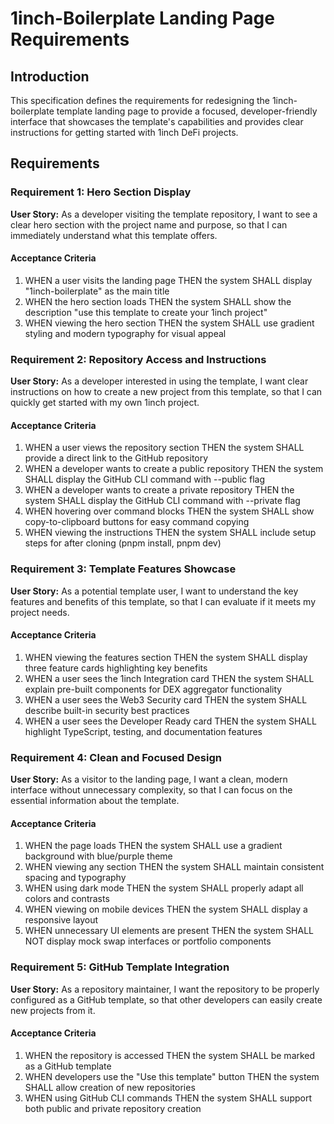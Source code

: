 # 1inch-Boilerplate Landing Page Requirements

## Introduction
This specification defines the requirements for redesigning the 1inch-boilerplate template landing page to provide a focused, developer-friendly interface that showcases the template's capabilities and provides clear instructions for getting started with 1inch DeFi projects.

## Requirements

### Requirement 1: Hero Section Display
**User Story:** As a developer visiting the template repository, I want to see a clear hero section with the project name and purpose, so that I can immediately understand what this template offers.

#### Acceptance Criteria
1. WHEN a user visits the landing page THEN the system SHALL display "1inch-boilerplate" as the main title
2. WHEN the hero section loads THEN the system SHALL show the description "use this template to create your 1inch project"
3. WHEN viewing the hero section THEN the system SHALL use gradient styling and modern typography for visual appeal

### Requirement 2: Repository Access and Instructions
**User Story:** As a developer interested in using the template, I want clear instructions on how to create a new project from this template, so that I can quickly get started with my own 1inch project.

#### Acceptance Criteria
1. WHEN a user views the repository section THEN the system SHALL provide a direct link to the GitHub repository
2. WHEN a developer wants to create a public repository THEN the system SHALL display the GitHub CLI command with --public flag
3. WHEN a developer wants to create a private repository THEN the system SHALL display the GitHub CLI command with --private flag
4. WHEN hovering over command blocks THEN the system SHALL show copy-to-clipboard buttons for easy command copying
5. WHEN viewing the instructions THEN the system SHALL include setup steps for after cloning (pnpm install, pnpm dev)

### Requirement 3: Template Features Showcase
**User Story:** As a potential template user, I want to understand the key features and benefits of this template, so that I can evaluate if it meets my project needs.

#### Acceptance Criteria
1. WHEN viewing the features section THEN the system SHALL display three feature cards highlighting key benefits
2. WHEN a user sees the 1inch Integration card THEN the system SHALL explain pre-built components for DEX aggregator functionality
3. WHEN a user sees the Web3 Security card THEN the system SHALL describe built-in security best practices
4. WHEN a user sees the Developer Ready card THEN the system SHALL highlight TypeScript, testing, and documentation features

### Requirement 4: Clean and Focused Design
**User Story:** As a visitor to the landing page, I want a clean, modern interface without unnecessary complexity, so that I can focus on the essential information about the template.

#### Acceptance Criteria
1. WHEN the page loads THEN the system SHALL use a gradient background with blue/purple theme
2. WHEN viewing any section THEN the system SHALL maintain consistent spacing and typography
3. WHEN using dark mode THEN the system SHALL properly adapt all colors and contrasts
4. WHEN viewing on mobile devices THEN the system SHALL display a responsive layout
5. WHEN unnecessary UI elements are present THEN the system SHALL NOT display mock swap interfaces or portfolio components

### Requirement 5: GitHub Template Integration
**User Story:** As a repository maintainer, I want the repository to be properly configured as a GitHub template, so that other developers can easily create new projects from it.

#### Acceptance Criteria
1. WHEN the repository is accessed THEN the system SHALL be marked as a GitHub template
2. WHEN developers use the "Use this template" button THEN the system SHALL allow creation of new repositories
3. WHEN using GitHub CLI commands THEN the system SHALL support both public and private repository creation

